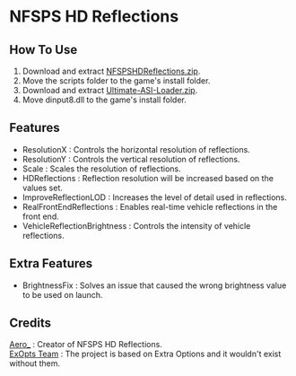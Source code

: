 # NFSPS HD Reflections

## How To Use  
1. Download and extract [NFSPSHDReflections.zip](https://github.com/AeroWidescreen/NFSPSHDReflections/releases).  
2. Move the scripts folder to the game's install folder.  
3. Download and extract [Ultimate-ASI-Loader.zip](https://github.com/ThirteenAG/Ultimate-ASI-Loader/releases).  
4. Move dinput8.dll to the game's install folder.  

## Features
- ResolutionX : Controls the horizontal resolution of reflections.  
- ResolutionY : Controls the vertical resolution of reflections.  
- Scale : Scales the resolution of reflections.  
- HDReflections : Reflection resolution will be increased based on the values set. 
- ImproveReflectionLOD : Increases the level of detail used in reflections.  
- RealFrontEndReflections : Enables real-time vehicle reflections in the front end.  
- VehicleReflectionBrightness : Controls the intensity of vehicle reflections. 

## Extra Features  
- BrightnessFix : Solves an issue that caused the wrong brightness value to be used on launch.  

## Credits
[Aero_](https://github.com/AeroWidescreen) : Creator of NFSPS HD Reflections.  
[ExOpts Team](https://github.com/ExOptsTeam/) : The project is based on Extra Options and it wouldn't exist without them.